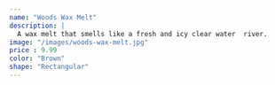 ```yaml
---
name: "Woods Wax Melt"
description: |
  A wax melt that smells like a fresh and icy clear water  river.
image: "/images/woods-wax-melt.jpg"
price : 9.99
color: "Brown"
shape: "Rectangular"
---
```

